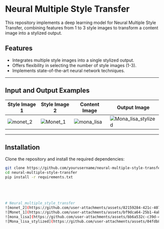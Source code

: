 # Neural Multiple Style Transfer

This repository implements a deep learning model for Neural Multiple Style Transfer, combining features from 1 to 3 style images to transform a content image into a stylized output. 

## Features
- Integrates multiple style images into a single stylized output.
- Offers flexibility in selecting the number of style images (1-3).
- Implements state-of-the-art neural network techniques.

---

## Input and Output Examples

| Style Image 1        | Style Image 2        | Content Image        | Output Image        |
|-----------------------|----------------------|----------------------|---------------------|
| ![monet_2](https://github.com/user-attachments/assets/82159284-421c-407b-a1d3-c198e6c7877e) | ![Monet_1](https://github.com/user-attachments/assets/bf9dca64-25b1-4ab8-ab42-302987cfba41)| ![mona_lisa](https://github.com/user-attachments/assets/bb6a532c-c39d-4c02-9d27-ae86856485fa) | ![Mona_lisa_stylized](https://github.com/user-attachments/assets/04fdb8b1-6740-4217-bce8-0089c2eab518) |

---

## Installation

Clone the repository and install the required dependencies:
```bash
git clone https://github.com/yourusername/neural-multiple-style-transfer.git
cd neural-multiple-style-transfer
pip install -r requirements.txt





# Neural_multiple_style_transfer
![monet_2](https://github.com/user-attachments/assets/82159284-421c-407b-a1d3-c198e6c7877e)
![Monet_1](https://github.com/user-attachments/assets/bf9dca64-25b1-4ab8-ab42-302987cfba41)
![mona_lisa](https://github.com/user-attachments/assets/bb6a532c-c39d-4c02-9d27-ae86856485fa)
![Mona_lisa_stylized](https://github.com/user-attachments/assets/04fdb8b1-6740-4217-bce8-0089c2eab518)

